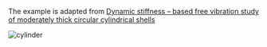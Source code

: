 The example is adapted from [Dynamic stiffness – based free vibration study of moderately thick circular cylindrical shells](https://doi.org/10.1016/j.tws.2025.114020)

![cylinder](cylinder_01.gif "First mode")
